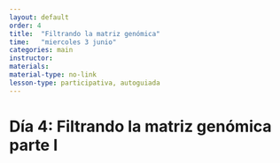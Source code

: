 ```yaml
---
layout: default
order: 4
title:  "Filtrando la matriz genómica"
time:   "miercoles 3 junio"
categories: main
instructor: 
materials: 
material-type: no-link
lesson-type: participativa, autoguiada
---
```



# Día 4: Filtrando la matriz genómica parte I
